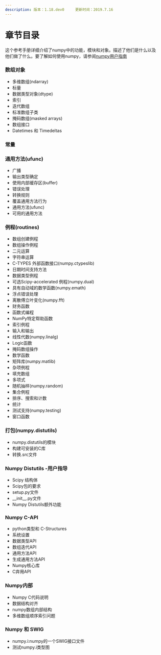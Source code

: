 ```yaml
---
description: 版本：1.18.dev0     更新时间：2019.7.16
---
```


# 章节目录

这个参考手册详细介绍了numpy中的功能，模块和对象。描述了他们是什么以及他们做了什么。要了解如何使用numpy，请参阅[numpy用户指南](https://www.numpy.org/devdocs/user/index.html#user)

### 数组对象

* 多维数组\(ndarray\) 
* 标量
* 数据类型对象\(dtype\)
* 索引
* 迭代数组
* 标准数组子类
* 掩码数组\(masked arrays\)
* 数组接口
* Datetimes 和 Timedeltas

### 常量

### 通用方法\(ufunc\)

* 广播
* 输出类型确定
* 使用内部缓存区\(buffer\)
* 错误处理
* 转换规则
* 覆盖通用方法行为
* 通用方法\(ufunc\)
* 可用的通用方法

### 例程\(routines\)

* 数组创建例程
* 数组操作例程
* 二元运算
* 字符串运算
* C-TYPES 外部函数接口\(numpy.ctypeslib\)
* 日期时间支持方法
* 数据类型例程
* 可选Scipy-accelerated 例程\(numpy.dual\)
* 具有自动域的数学函数\(numpy.emath\)
* 浮点错误处理
* 离散傅立叶变化\(numpy.fft\)
* 财务函数
* 函数式编程
* NumPy特定帮助函数
* 索引例程
* 输入和输出
* 线性代数\(numpy.linalg\)
* Logic函数
* 掩码数组操作
* 数学函数
* 矩阵库\(numpy.matlib\)
* 杂项例程
* 填充数组
* 多项式
* 随机抽样\(numpy.random\)
* 集合例程
* 排序、搜索和计数
* 统计
* 测试支持\(numpy.testing\)
* 窗口函数

### 打包\(numpy.distutils\)

* numpy.distutils的模块
* 构建可安装的C库
* 转换.src文件

### Numpy Distutils -用户指导

* Scipy 结构体
* Scipy包的要求
* setup.py文件
* \_\_init\_\_.py文件
* Numpy Distutils额外功能

### Numpy C-API

* python类型和 C-Structures
* 系统设置
* 数据类型API
* 数组迭代API
* 通用方法API
* 生成通用方法API
* Numpy核心库
* C弃用API

### Numpy内部

* Numpy C代码说明
* 数据结构对齐
* numpy数组内部结构
* 多维数组顺序索引问题

### Numpy 和 SWIG

* numpy.i:numpy的一个SWIG接口文件
* 测试numpy.i类型图













